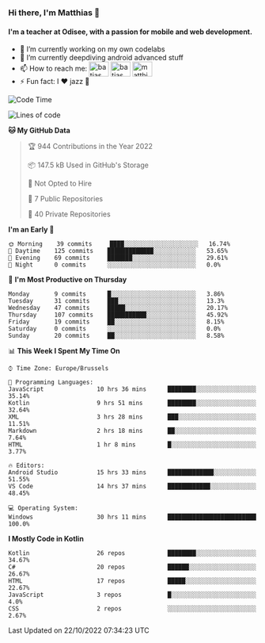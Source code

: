 ### Hi there, I'm Matthias 👋

#### I'm a teacher at Odisee, with a passion for mobile and web development.

- 🔭 I’m currently working on my own codelabs
- 🌱 I’m currently deepdiving android advanced stuff
- 📫 How to reach me: <a href="https://dev.to/batjas" target="_blank"><img align="center" src="https://raw.githubusercontent.com/rahuldkjain/github-profile-readme-generator/master/src/images/icons/Social/devto.svg" alt="batjas" height="30" width="40" /></a>
<a href="https://twitter.com/batjas" target="_blank"><img align="center" src="https://raw.githubusercontent.com/rahuldkjain/github-profile-readme-generator/master/src/images/icons/Social/twitter.svg" alt="batjas" height="30" width="40" /></a>
<a href="https://linkedin.com/in/matthiasdruwé" target="_blank"><img align="center" src="https://raw.githubusercontent.com/rahuldkjain/github-profile-readme-generator/master/src/images/icons/Social/linked-in-alt.svg" alt="matthiasdruwé" height="30" width="40" /></a>
- ⚡ Fun fact: I ❤ jazz 🎷


<!--START_SECTION:waka-->
![Code Time](http://img.shields.io/badge/Code%20Time-509%20hrs%2041%20mins-blue)

![Lines of code](https://img.shields.io/badge/From%20Hello%20World%20I%27ve%20Written-229%20Thousand%20lines%20of%20code-blue)

**🐱 My GitHub Data** 

> 🏆 944 Contributions in the Year 2022
 > 
> 📦 147.5 kB Used in GitHub's Storage 
 > 
> 🚫 Not Opted to Hire
 > 
> 📜 7 Public Repositories 
 > 
> 🔑 40 Private Repositories  
 > 
**I'm an Early 🐤** 

```text
🌞 Morning    39 commits     ████░░░░░░░░░░░░░░░░░░░░░   16.74% 
🌆 Daytime    125 commits    █████████████░░░░░░░░░░░░   53.65% 
🌃 Evening    69 commits     ███████░░░░░░░░░░░░░░░░░░   29.61% 
🌙 Night      0 commits      ░░░░░░░░░░░░░░░░░░░░░░░░░   0.0%

```
📅 **I'm Most Productive on Thursday** 

```text
Monday       9 commits      █░░░░░░░░░░░░░░░░░░░░░░░░   3.86% 
Tuesday      31 commits     ███░░░░░░░░░░░░░░░░░░░░░░   13.3% 
Wednesday    47 commits     █████░░░░░░░░░░░░░░░░░░░░   20.17% 
Thursday     107 commits    ███████████░░░░░░░░░░░░░░   45.92% 
Friday       19 commits     ██░░░░░░░░░░░░░░░░░░░░░░░   8.15% 
Saturday     0 commits      ░░░░░░░░░░░░░░░░░░░░░░░░░   0.0% 
Sunday       20 commits     ██░░░░░░░░░░░░░░░░░░░░░░░   8.58%

```


📊 **This Week I Spent My Time On** 

```text
⌚︎ Time Zone: Europe/Brussels

💬 Programming Languages: 
JavaScript               10 hrs 36 mins      ████████░░░░░░░░░░░░░░░░░   35.14% 
Kotlin                   9 hrs 51 mins       ████████░░░░░░░░░░░░░░░░░   32.64% 
XML                      3 hrs 28 mins       ███░░░░░░░░░░░░░░░░░░░░░░   11.51% 
Markdown                 2 hrs 18 mins       ██░░░░░░░░░░░░░░░░░░░░░░░   7.64% 
HTML                     1 hr 8 mins         █░░░░░░░░░░░░░░░░░░░░░░░░   3.77%

🔥 Editors: 
Android Studio           15 hrs 33 mins      █████████████░░░░░░░░░░░░   51.55% 
VS Code                  14 hrs 37 mins      ████████████░░░░░░░░░░░░░   48.45%

💻 Operating System: 
Windows                  30 hrs 11 mins      █████████████████████████   100.0%

```

**I Mostly Code in Kotlin** 

```text
Kotlin                   26 repos            ████████░░░░░░░░░░░░░░░░░   34.67% 
C#                       20 repos            ██████░░░░░░░░░░░░░░░░░░░   26.67% 
HTML                     17 repos            █████░░░░░░░░░░░░░░░░░░░░   22.67% 
JavaScript               3 repos             █░░░░░░░░░░░░░░░░░░░░░░░░   4.0% 
CSS                      2 repos             ░░░░░░░░░░░░░░░░░░░░░░░░░   2.67%

```



 Last Updated on 22/10/2022 07:34:23 UTC
<!--END_SECTION:waka-->
